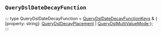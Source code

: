 ## `QueryDslDateDecayFunction`
:::
type QueryDslDateDecayFunction = [QueryDslDateDecayFunctionKeys](./QueryDslDateDecayFunctionKeys.md) & { [property: string]: [QueryDslDecayPlacement](./QueryDslDecayPlacement.md) | [QueryDslMultiValueMode](./QueryDslMultiValueMode.md);};
:::
